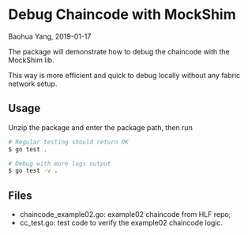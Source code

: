 # Debug Chaincode with MockShim
Baohua Yang, 2019-01-17

The package will demonstrate how to debug the chaincode with the MockShim lib.

This way is more efficient and quick to debug locally without any fabric network setup.

## Usage

Unzip the package and enter the package path, then run

```bash
# Regular testing should return OK
$ go test .

# Debug with more logs output
$ go test -v .
```

## Files

* chaincode_example02.go: example02 chaincode from HLF repo;
* cc_test.go: test code to verify the example02 chaincode logic.
